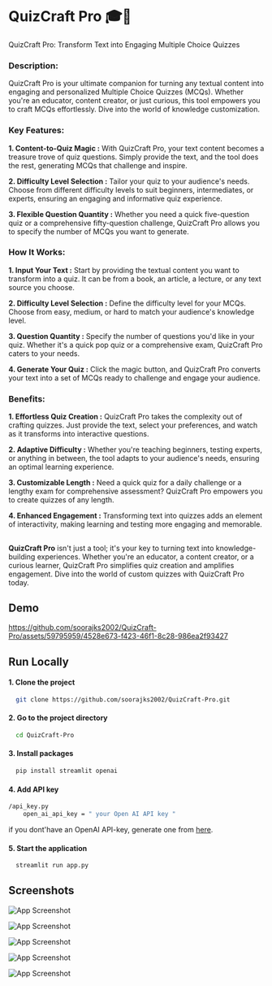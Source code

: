 
# QuizCraft Pro 🎓📝

QuizCraft Pro: Transform Text into Engaging Multiple Choice Quizzes

### Description:
QuizCraft Pro is your ultimate companion for turning any textual content into engaging and personalized Multiple Choice Quizzes (MCQs). Whether you're an educator, content creator, or just curious, this tool empowers you to craft MCQs effortlessly. Dive into the world of knowledge customization.

### Key Features:

**1. Content-to-Quiz Magic :** With QuizCraft Pro, your text content becomes a treasure trove of quiz questions. Simply provide the text, and the tool does the rest, generating MCQs that challenge and inspire.

**2. Difficulty Level Selection :** Tailor your quiz to your audience's needs. Choose from different difficulty levels to suit beginners, intermediates, or experts, ensuring an engaging and informative quiz experience.

**3. Flexible Question Quantity :** Whether you need a quick five-question quiz or a comprehensive fifty-question challenge, QuizCraft Pro allows you to specify the number of MCQs you want to generate.

### How It Works:

**1. Input Your Text :** Start by providing the textual content you want to transform into a quiz. It can be from a book, an article, a lecture, or any text source you choose.

**2. Difficulty Level Selection :** Define the difficulty level for your MCQs. Choose from easy, medium, or hard to match your audience's knowledge level.

**3. Question Quantity :** Specify the number of questions you'd like in your quiz. Whether it's a quick pop quiz or a comprehensive exam, QuizCraft Pro caters to your needs.

**4. Generate Your Quiz :** Click the magic button, and QuizCraft Pro converts your text into a set of MCQs ready to challenge and engage your audience.

### Benefits:

**1. Effortless Quiz Creation :** QuizCraft Pro takes the complexity out of crafting quizzes. Just provide the text, select your preferences, and watch as it transforms into interactive questions.

**2. Adaptive Difficulty :** Whether you're teaching beginners, testing experts, or anything in between, the tool adapts to your audience's needs, ensuring an optimal learning experience.

**3. Customizable Length :** Need a quick quiz for a daily challenge or a lengthy exam for comprehensive assessment? QuizCraft Pro empowers you to create quizzes of any length.

**4. Enhanced Engagement :** Transforming text into quizzes adds an element of interactivity, making learning and testing more engaging and memorable.

##
**QuizCraft Pro** isn't just a tool; it's your key to turning text into knowledge-building experiences. Whether you're an educator, a content creator, or a curious learner, QuizCraft Pro simplifies quiz creation and amplifies engagement. Dive into the world of custom quizzes with QuizCraft Pro today.

## Demo

https://github.com/soorajks2002/QuizCraft-Pro/assets/59795959/4528e673-f423-46f1-8c28-986ea2f93427

## Run Locally

#### 1. Clone the project

```bash
  git clone https://github.com/soorajks2002/QuizCraft-Pro.git
```

#### 2. Go to the project directory

```bash
  cd QuizCraft-Pro
```

#### 3. Install packages

```bash
  pip install streamlit openai
```

#### 4. Add API key

```bash
/api_key.py
    open_ai_api_key = " your Open AI API key "
```

if you dont'have an OpenAI API-key, generate one from [here](https://platform.openai.com/account/api-keys).



#### 5. Start the application
```bash
  streamlit run app.py
```
## Screenshots

![App Screenshot](https://github.com/soorajks2002/QuizCraft-Pro/blob/main/Screenshots/Screenshot%201.png?raw=true)

![App Screenshot](https://github.com/soorajks2002/QuizCraft-Pro/blob/main/Screenshots/Screenshot%202.png?raw=true)

![App Screenshot](https://github.com/soorajks2002/QuizCraft-Pro/blob/main/Screenshots/Screenshot%203.png?raw=true)

![App Screenshot](https://github.com/soorajks2002/QuizCraft-Pro/blob/main/Screenshots/Screenshot%204.png?raw=true)

![App Screenshot](https://github.com/soorajks2002/QuizCraft-Pro/blob/main/Screenshots/Screenshot%205.png?raw=true)

